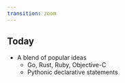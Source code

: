 ```yaml
---
transition: zoom
---
```


## Today

- A blend of popular ideas
  - Go, Rust, Ruby, Objective-C
  - Pythonic declarative statements